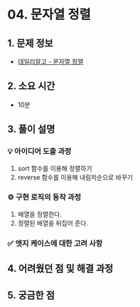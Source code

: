 ﻿# 04. 문자열 정렬

## 1. 문제 정보
- [데일리알고 - 문자열 정렬](https://dailyalgo.kr/ko/problems/182)

## 2. 소요 시간
- 10분

## 3. 풀이 설명
### 💡 아이디어 도출 과정

1. sort 함수를 이용해 정렬하기
2. reverse 함수를 이용해 내림차순으로 바꾸기

### ⚙️ 구현 로직의 동작 과정

1. 배열을 정렬한다.
2. 정렬된 배열을 뒤집어 준다.

### ✅ 엣지 케이스에 대한 고려 사항

## 4. 어려웠던 점 및 해결 과정

## 5. 궁금한 점

